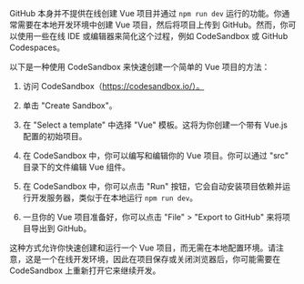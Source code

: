 GitHub 本身并不提供在线创建 Vue 项目并通过 `npm run dev` 运行的功能。你通常需要在本地开发环境中创建 Vue 项目，然后将项目上传到 GitHub。然而，你可以使用一些在线 IDE 或编辑器来简化这个过程，例如 CodeSandbox 或 GitHub Codespaces。

以下是一种使用 CodeSandbox 来快速创建一个简单的 Vue 项目的方法：

1. 访问 CodeSandbox（https://codesandbox.io/）。

2. 单击 "Create Sandbox"。

3. 在 "Select a template" 中选择 "Vue" 模板。这将为你创建一个带有 Vue.js 配置的初始项目。

4. 在 CodeSandbox 中，你可以编写和编辑你的 Vue 项目。你可以通过 "src" 目录下的文件编辑 Vue 组件。

5. 在 CodeSandbox 中，你可以点击 "Run" 按钮，它会自动安装项目依赖并运行开发服务器，类似于在本地运行 `npm run dev`。

6. 一旦你的 Vue 项目准备好，你可以点击 "File" > "Export to GitHub" 来将项目导出到 GitHub。

这种方式允许你快速创建和运行一个 Vue 项目，而无需在本地配置环境。请注意，这是一个在线开发环境，因此在项目保存或关闭浏览器后，你可能需要在 CodeSandbox 上重新打开它来继续开发。
